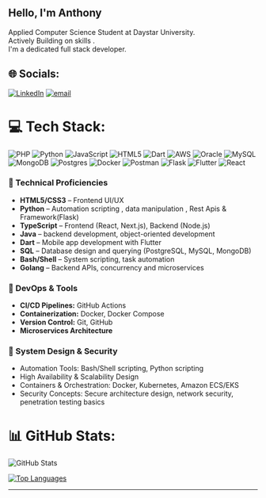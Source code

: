 ## Hello, I'm Anthony<br/>

Applied Computer Science Student at Daystar University.<br/>
Actively Building on skills .<br/>
I'm a dedicated full stack developer.<br/>



## 🌐 Socials:
[![LinkedIn](https://img.shields.io/badge/LinkedIn-%230077B5.svg?logo=linkedin&logoColor=white)](https://www.linkedin.com/in/anthony-njenga-9b47742b7/)
 [![email](https://img.shields.io/badge/Email-D14836?logo=gmail&logoColor=white)](mailto:antoremyempire@gmail.com) 


# 💻 Tech Stack:
![PHP](https://img.shields.io/badge/php-%23777BB4.svg?style=for-the-badge&logo=php&logoColor=white) ![Python](https://img.shields.io/badge/python-3670A0?style=for-the-badge&logo=python&logoColor=ffdd54) ![JavaScript](https://img.shields.io/badge/javascript-%23323330.svg?style=for-the-badge&logo=javascript&logoColor=%23F7DF1E) ![HTML5](https://img.shields.io/badge/html5-%23E34F26.svg?style=for-the-badge&logo=html5&logoColor=white) ![Dart](https://img.shields.io/badge/dart-%230175C2.svg?style=for-the-badge&logo=dart&logoColor=white) ![AWS](https://img.shields.io/badge/AWS-%23FF9900.svg?style=for-the-badge&logo=amazon-aws&logoColor=white) ![Oracle](https://img.shields.io/badge/Oracle-F80000?style=for-the-badge&logo=oracle&logoColor=white) ![MySQL](https://img.shields.io/badge/mysql-4479A1.svg?style=for-the-badge&logo=mysql&logoColor=white) ![MongoDB](https://img.shields.io/badge/MongoDB-%234ea94b.svg?style=for-the-badge&logo=mongodb&logoColor=white) ![Postgres](https://img.shields.io/badge/postgres-%23316192.svg?style=for-the-badge&logo=postgresql&logoColor=white) ![Docker](https://img.shields.io/badge/docker-%230db7ed.svg?style=for-the-badge&logo=docker&logoColor=white) ![Postman](https://img.shields.io/badge/Postman-FF6C37?style=for-the-badge&logo=postman&logoColor=white) ![Flask](https://img.shields.io/badge/flask-%23000.svg?style=for-the-badge&logo=flask&logoColor=white) ![Flutter](https://img.shields.io/badge/Flutter-%2302569B.svg?style=for-the-badge&logo=Flutter&logoColor=white) ![React](https://img.shields.io/badge/react-%2320232a.svg?style=for-the-badge&logo=react&logoColor=%2361DAFB) 

### 🧠 Technical Proficiencies

- **HTML5/CSS3** – Frontend UI/UX 
- **Python** – Automation scripting , data manipulation , Rest Apis & Framework(Flask)
- **TypeScript** – Frontend (React, Next.js), Backend (Node.js)  
- **Java** – backend development, object-oriented development
- **Dart** – Mobile app development with Flutter  
- **SQL** – Database design and querying (PostgreSQL, MySQL, MongoDB)  
- **Bash/Shell** – System scripting, task automation 
- **Golang** – Backend APIs, concurrency and microservices 


### 🚀 DevOps & Tools

- **CI/CD Pipelines:** GitHub Actions
- **Containerization:** Docker, Docker Compose  
- **Version Control:** Git, GitHub  
- **Microservices Architecture** 

### 🔐 System Design & Security

- Automation Tools: Bash/Shell scripting, Python scripting  
- High Availability & Scalability Design  
- Containers & Orchestration: Docker, Kubernetes, Amazon ECS/EKS  
- Security Concepts: Secure architecture design, network security, penetration testing basics  



# 📊 GitHub Stats:

![GitHub Stats](https://github-readme-stats.vercel.app/api?username=ANTO-REMY&theme=merko&hide_border=true&include_all_commits=true&count_private=false&show_icons=true&hide=prs&custom_title=My%20GitHub%20Stats&title_color=2ECC40&text_color=ADEFD1&bg_color=091f1c&border_radius=10&icon_color=2ECC40)


[![Top Languages](https://github-readme-stats.vercel.app/api/top-langs/?username=ANTO-REMY&layout=compact&hide=python,cmake,powershell,shell&langs_count=10&theme=merko&card_width=450&title_color=2ECC40&text_color=ADEFD1&bg_color=091f1c&border_radius=10&hide_border=true)](https://github.com/anuraghazra/github-readme-stats)


---



<!-- Proudly created with GPRM ( https://gprm.itsvg.in ) -->

   
